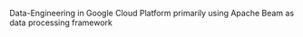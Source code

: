 Data-Engineering in Google Cloud Platform primarily using Apache Beam as data processing framework

